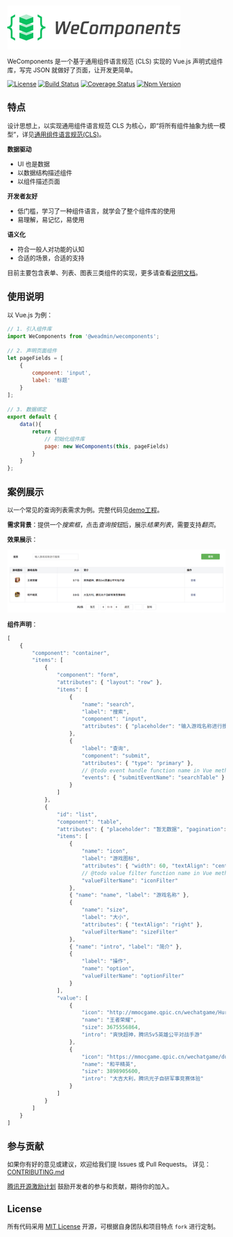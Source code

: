 <img src="logo.png" width="400" height="100" />

WeComponents 是一个基于通用组件语言规范 (CLS) 实现的 Vue.js 声明式组件库，写完 JSON 就做好了页面，让开发更简单。</p>

[![License](https://img.shields.io/npm/l/%40weadmin%2Fwecomponents)](https://github.com/Tencent/WeComponents/blob/master/LICENSE) [![Build Status](https://travis-ci.org/Tencent/WeComponents.svg?branch=master)](https://travis-ci.org/Tencent/WeComponents) [![Coverage Status](https://coveralls.io/repos/github/Tencent/WeComponents/badge.svg?branch=master)](https://coveralls.io/github/Tencent/WeComponents?branch=master) [![Npm Version](https://img.shields.io/npm/v/@weadmin/wecomponents)](https://www.npmjs.com/package/@weadmin/wecomponents)

## 特点

设计思想上，以实现通用组件语言规范 CLS 为核心，即“将所有组件抽象为统一模型”，详见[通用组件语言规范(CLS)](CLS.md)。

**数据驱动**
* UI 也是数据
* 以数据结构描述组件
* 以组件描述页面

**开发者友好**
* 低门槛，学习了一种组件语言，就学会了整个组件库的使用
* 易理解，易记忆，易使用

**语义化**
* 符合一般人对功能的认知
* 合适的场景，合适的支持

目前主要包含表单、列表、图表三类组件的实现，更多请查看[说明文档](https://tencent.github.io/WeComponents/)。

## 使用说明

以 Vue.js 为例：

```javascript
// 1. 引入组件库
import WeComponents from '@weadmin/wecomponents';

// 2. 声明页面组件
let pageFields = [
    {
        component: 'input',
        label: '标题'
    }
];

// 3. 数据绑定
export default {
    data(){
        return {
            // 初始化组件库
            page: new WeComponents(this, pageFields)
        }
    }
};
```


## 案例展示

以一个常见的查询列表需求为例。完整代码见[demo工程](https://github.com/weadmin/WeComponentsDemo)。

**需求背景**：提供一个*搜索框*，点击*查询按钮*后，展示*结果列表*，需要支持*翻页*。

**效果展示**：

![demo](demo.png)

**组件声明**：

```javascript
[
    {
        "component": "container",
        "items": [
            {
                "component": "form",
                "attributes": { "layout": "row" },
                "items": [
                    {
                        "name": "search",
                        "label": "搜索",
                        "component": "input",
                        "attributes": { "placeholder": "输入游戏名称进行搜索" }
                    },
                    {
                        "label": "查询",
                        "component": "submit",
                        "attributes": { "type": "primary" },
                        // @todo event handle function name in Vue methods
                        "events": { "submitEventName": "searchTable" }
                    }
                ]
            },
            {
                "id": "list",
                "component": "table",
                "attributes": { "placeholder": "暂无数据", "pagination": "default" },
                "items": [
                    {
                        "name": "icon",
                        "label": "游戏图标",
                        "attributes": { "width": 60, "textAlign": "center" },
                        // @todo value filter function name in Vue methods
                        "valueFilterName": "iconFilter"
                    },
                    { "name": "name", "label": "游戏名称" },
                    {
                        "name": "size",
                        "label": "大小",
                        "attributes": { "textAlign": "right" },
                        "valueFilterName": "sizeFilter"
                    },
                    { "name": "intro", "label": "简介" },
                    {
                        "label": "操作",
                        "name": "option",
                        "valueFilterName": "optionFilter"
                    }
                ],
                "value": [
                    {
                        "icon": "http://mmocgame.qpic.cn/wechatgame/HurH4elIxzLGX0FjtUic0kcQtloVbicTO6LVjWicWYwrIvUBSsve2KWz40jS2MFM5Zu/0",
                        "name": "王者荣耀",
                        "size": 3675556864,
                        "intro": "爽快超神，腾讯5v5英雄公平对战手游"
                    },
                    {
                        "icon": "https://mmocgame.qpic.cn/wechatgame/duc2TvpEgSTLicunKH0MgcMLa8jicfvBvEXiaNAIReHzQJxhsibvgbVpIKtibgV8UcMEO/0",
                        "name": "和平精英",
                        "size": 3898905600,
                        "intro": "大吉大利，腾讯光子自研军事竞赛体验"
                    }
                ]
            }
        ]
    }
]
```


## 参与贡献

如果你有好的意见或建议，欢迎给我们提 Issues 或 Pull Requests。
详见：[CONTRIBUTING.md](./CONTRIBUTING.md)

[腾讯开源激励计划](https://opensource.tencent.com/contribution) 鼓励开发者的参与和贡献，期待你的加入。

## License

所有代码采用 [MIT License](http://opensource.org/licenses/MIT) 开源，可根据自身团队和项目特点 `fork` 进行定制。 
